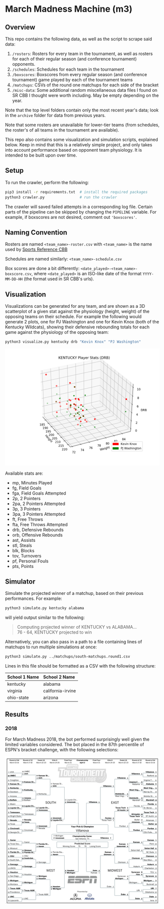 # March Madness Machine (m3)

## Overview

This repo contains the following data, as well as the script to scrape said data:

1. `/rosters`: Rosters for every team in the tournament, as well as rosters for each of their regular season (and conference tournament) opponents.
2. `/schedules`: Schedules for each team in the tournament
3. `/boxscores`: Boxscores from every regular season (and conference tournament) game played by each of the tournament teams
4. `/matchups`: CSVs of the round one matchups for each side of the bracket
5. `/misc-data`: Some additional random miscellaneous data files I found on SR CBB I thought were worth including. May be empty depending on the year.

Note that the top level folders contain only the most recent year's data; look in the `archive` folder for data from previous years.

Note that some rosters are unavailable for lower-tier teams (from schedules, the roster's of all teams in the tournament are available).

This repo also contains some visualization and simulation scripts, explained below. Keep in mind that this is a relatively simple project, and only takes into account performance based on opponent team physiology. It is intended to be built upon over time.

## Setup

To run the crawler, perform the following:

```sh
pip3 install -r requirements.txt  # install the required packages
python3 crawler.py                # run the crawler
```

The crawler will saved failed attempts in a corresponding log file. Certain parts of the pipeline can be skipped by changing the `PIPELINE` variable. For example, if boxscores are not desired, comment out `'boxscores'`.

## Naming Convention

Rosters are named `<team_name>-roster.csv` with `<team_name>` is the name used by [Sports Reference CBB](https://www.sports-reference.com/cbb/)

Schedules are named similarly: `<team_name>-schedule.csv`

Box scores are done a bit differently: `<date_played>-<team_name>-boxscore.csv`, where `<date_played>` is an ISO-like date of the format `YYYY-MM-DD-HH` (the format used in SR CBB's urls).

## Visualization

Visualizations can be generated for any team, and are shown as a 3D scatterplot of a given stat against the physiology (height, weight) of the opposing teams on their schedule. For example the following would generate 2 plots, one for PJ Washington and one for Kevin Knox (both of the Kentucky Wildcats), showing their defensive rebounding totals for each game against the physiology of the opposing team:

```sh
python3 visualize.py kentucky drb "Kevin Knox" "PJ Washington"
```

![Example Plot](./images/example-plot.png)

Available stats are:

-   mp, Minutes Played
-   fg, Field Goals
-   fga, Field Goals Attempted
-   2p, 2 Pointers
-   2pa, 2 Pointers Attempted
-   3p, 3 Pointers
-   3pa, 3 Pointers Attempted
-   ft, Free Throws
-   fta, Free Throws Attempted
-   drb, Defensive Rebounds
-   orb, Offensive Rebounds
-   ast, Assists
-   stl, Steals
-   blk, Blocks
-   tov, Turnovers
-   pf, Personal Fouls
-   pts, Points

## Simulator

Simulate the projected winner of a matchup, based on their previous performances. For example:

```sh
python3 simulate.py kentucky alabama
```

will yield output similar to the following:

> Computing projected winner of KENTUCKY vs ALABAMA...<br />
> 76 - 64, KENTUCKY projected to win

Alternatively, you can also pass in a path to a file containing lines of matchups to run multiple simulations at once:

```sh
python3 simulate.py ../matchups/south-matchups.round1.csv
```

Lines in this file should be formatted as a CSV with the following structure:

| School 1 Name | School 2 Name     |
| :------------ | :---------------- |
| kentucky      | alabama           |
| virginia      | california-irvine |
| ohio-state    | arizona           |

## Results

### 2018

For March Madness 2018, the bot performed surprisingly well given the limited variables considered. The bot placed in the 87th percentile of ESPN's bracket challenge, with the following selections:

![March Madness 2018 Bracket](./images/march-madness-2018.png)
